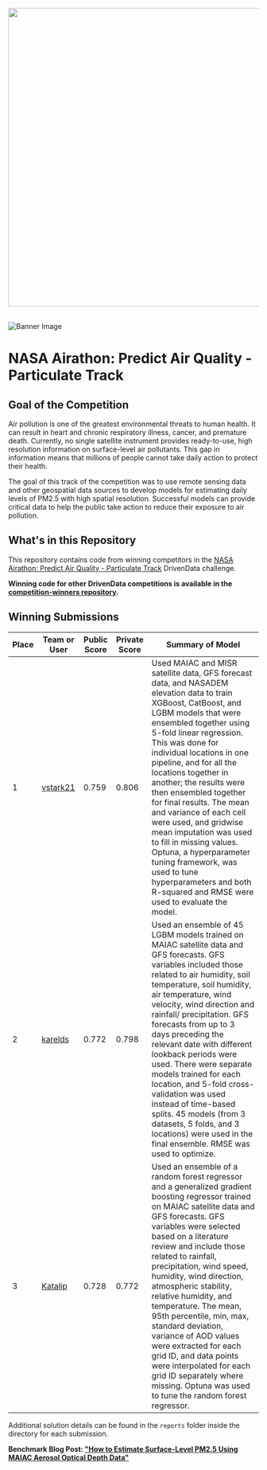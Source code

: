 
[<img src='https://s3.amazonaws.com/drivendata-public-assets/logo-white-blue.png' width='600'>](https://www.drivendata.org/)
<br><br>

![Banner Image](https://drivendata-public-assets.s3.amazonaws.com/nasa-aq-banner-web.jpg)

# NASA Airathon: Predict Air Quality - Particulate Track

## Goal of the Competition
Air pollution is one of the greatest environmental threats to human health. It can result in heart and chronic respiratory illness, cancer, and premature death. Currently, no single satellite instrument provides ready-to-use, high resolution information on surface-level air pollutants. This gap in information means that millions of people cannot take daily action to protect their health.

The goal of this track of the competition was to use remote sensing data and other geospatial data sources to develop models for estimating daily levels of PM2.5 with high spatial resolution. Successful models can provide critical data to help the public take action to reduce their exposure to air pollution.

## What's in this Repository

This repository contains code from winning competitors in the [NASA Airathon: Predict Air Quality - Particulate Track](https://www.drivendata.org/competitions/88/competition-air-quality-pm/) DrivenData challenge.

**Winning code for other DrivenData competitions is available in the [competition-winners repository](https://github.com/drivendataorg/competition-winners).**

## Winning Submissions

Place |Team or User | Public Score | Private Score | Summary of Model
--- | --- | ---   | ---   | ---
1   | [vstark21](https://www.drivendata.org/users/vstark21/) | 0.759 | 0.806 | Used MAIAC and MISR satellite data, GFS forecast data, and NASADEM elevation data to train XGBoost, CatBoost, and LGBM models that were ensembled together using 5-fold linear regression. This was done for individual locations in one pipeline, and for all the locations together in another; the results were then ensembled together for final results. The mean and variance of each cell were used, and gridwise mean imputation was used to fill in missing values. Optuna, a hyperparameter tuning framework, was used to tune hyperparameters and both R-squared and RMSE were used to evaluate the model.
2   | [karelds](https://www.drivendata.org/users/karelds/) | 0.772 | 0.798 | Used an ensemble of 45 LGBM models trained on MAIAC satellite data and GFS forecasts. GFS variables included those related to air humidity, soil temperature, soil humidity, air temperature, wind velocity, wind direction and rainfall/ precipitation. GFS forecasts from up to 3 days preceding the relevant date with different lookback periods were used. There were separate models trained for each location, and 5-fold cross-validation was used instead of time-based splits. 45 models (from 3 datasets, 5 folds, and 3 locations) were used in the final ensemble. RMSE was used to optimize.
3   | [Katalip](https://www.drivendata.org/users/Katalip/) | 0.728 | 0.772 | Used an ensemble of a random forest regressor and a generalized gradient boosting regressor trained on MAIAC satellite data and GFS forecasts. GFS variables were selected based on a literature review and include those related to rainfall, precipitation, wind speed, humidity, wind direction, atmospheric stability, relative humidity, and temperature. The mean, 95th percentile, min, max, standard deviation, variance of AOD values were extracted for each grid ID, and data points were interpolated for each grid ID separately where missing. Optuna was used to tune the random forest regressor.

Additional solution details can be found in the `reports` folder inside the directory for each submission.

**Benchmark Blog Post: ["How to Estimate Surface-Level PM2.5 Using MAIAC Aerosol Optical Depth Data"](https://www.drivendata.co/blog/predict-pm25-benchmark/)**
